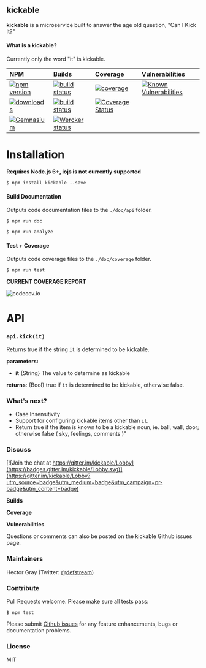 ## kickable

**kickable** is a microservice built to answer the age old question, "Can I Kick It?"

#### What is a kickable?
Currently only the word "it" is kickable. 

| NPM   | Builds | Coverage | Vulnerabilities |
| :------------- | :------------- | :------------- | :------------- |
| <a href="http://npmjs.com/package/kickable"><img src="https://img.shields.io/npm/v/kickable.svg" alt="npm version"></a>  | <a href="https://travis-ci.org/defstream/kickable"><img src="https://img.shields.io/travis/defstream/kickable.svg" alt="build status"></a> | <a href="https://codecov.io/github/defstream/kickable"><img src="https://img.shields.io/codecov/c/github/defstream/kickable.svg" alt="coverage"></a> | <a href="https://snyk.io/test/github/defstream/kickable"><img src="https://snyk.io/test/github/defstream/kickable/badge.svg" alt="Known Vulnerabilities" data-canonical-src="https://snyk.io/test/github/defstream/kickable"></a> |
|  <a href="http://npm-stat.com/charts.html?package=kickable"><img src="https://img.shields.io/npm/dm/kickable.svg" alt="downloads"></a> | <a href="https://circleci.com/gh/defstream/kickable"><img src="https://img.shields.io/circleci/project/defstream/kickable.svg" alt="build status"></a>  | <a href='https://coveralls.io/github/defstream/kickable?branch=master'><img src='https://coveralls.io/repos/github/defstream/kickable/badge.svg?branch=master&2' alt='Coverage Status' /></a>
|<a href="https://gemnasium.com/defstream/kickable"><img src="https://img.shields.io/gemnasium/defstream/kickable.svg" alt="Gemnasium"></a> |  <a href="https://app.wercker.com/project/byKey/ad2cf41dce2ba2da236ef802e4e978d6"> <img alt="Wercker status" src="https://app.wercker.com/status/ad2cf41dce2ba2da236ef802e4e978d6/s/master"></a>| | |

# Installation
**Requires Node.js 6+, iojs is not currently supported**
```shell
$ npm install kickable --save
```

#### Build Documentation
Outputs code documentation files to the `./doc/api` folder.

```shell
$ npm run doc
```

```shell
$ npm run analyze
```

#### Test + Coverage
Outputs code coverage files to the `./doc/coverage` folder.

```shell
$ npm run test
```

**CURRENT COVERAGE REPORT**

![codecov.io](https://codecov.io/github/defstream/kickable/branch.svg?branch=master)

# API

### `api.kick(it)`

Returns true if the string `it` is determined to be kickable. 

**parameters:**
- **it**            {String}    The value to determine as kickable

**returns**: {Bool} true if `it` is determined to be kickable, otherwise false.

### What's next?
- Case Insensitivity
- Support for configuring kickable items other than `it`.
- Return true if the item is known to be a kickable noun, ie. ball, wall, door; otherwise false ( sky, feelings, comments )"

### Discuss
[![Join the chat at https://gitter.im/kickable/Lobby](https://badges.gitter.im/kickable/Lobby.svg)](https://gitter.im/kickable/Lobby?utm_source=badge&utm_medium=badge&utm_campaign=pr-badge&utm_content=badge)


  

  

  

**Builds**

  

  

**Coverage**

  

  


**Vulnerabilities**

  


Questions or comments can also be posted on the kickable Github issues page.

### Maintainers
Hector Gray (Twitter: <a href="https://twitter.com/defstream">@defstream</a>)

### Contribute
Pull Requests welcome. Please make sure all tests pass:

```shell
$ npm test
```

Please submit <a href="https://github.com/defstream/kickable/issues">Github issues</a> for any feature enhancements, bugs or documentation problems.

### License
MIT
